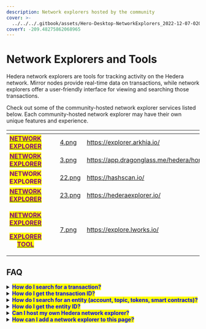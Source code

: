 ```yaml
---
description: Network explorers hosted by the community
cover: >-
  ../../../.gitbook/assets/Hero-Desktop-NetworkExplorers_2022-12-07-020704_ehza.webp
coverY: -209.48275862068965
---
```


# Network Explorers and Tools

Hedera network explorers are tools for tracking activity on the Hedera network. Mirror nodes provide real-time data on transactions, while network explorers offer a user-friendly interface for viewing and searching those transactions.&#x20;

Check out some of the community-hosted network explorer services listed below. Each community-hosted network explorer may have their own unique features and experience.

<table data-view="cards"><thead><tr><th align="center"></th><th data-hidden></th><th data-hidden></th><th data-hidden data-card-cover data-type="files"></th><th data-hidden data-card-target data-type="content-ref"></th><th data-hidden></th><th data-hidden></th></tr></thead><tbody><tr><td align="center"><mark style="color:purple;"><strong></strong></mark><a href="https://explorer.arkhia.io/#/mainnet/dashboard"><mark style="color:purple;"><strong>NETWORK EXPLORER</strong></mark></a><mark style="color:purple;"><strong></strong></mark></td><td></td><td></td><td><a href="../../../.gitbook/assets/4.png">4.png</a></td><td><a href="https://explorer.arkhia.io/">https://explorer.arkhia.io/</a></td><td></td><td></td></tr><tr><td align="center"><mark style="color:purple;"><strong></strong></mark><a href="https://app.dragonglass.me/hedera/home"><mark style="color:purple;"><strong>NETWORK EXPLORER</strong></mark></a><mark style="color:purple;"><strong></strong></mark></td><td></td><td></td><td><a href="../../../.gitbook/assets/3.png">3.png</a></td><td><a href="https://app.dragonglass.me/hedera/home">https://app.dragonglass.me/hedera/home</a></td><td></td><td></td></tr><tr><td align="center"><mark style="color:purple;"><strong>NETWORK EXPLORER</strong></mark></td><td></td><td></td><td><a href="../../../.gitbook/assets/22.png">22.png</a></td><td><a href="https://hashscan.io/">https://hashscan.io/</a></td><td></td><td></td></tr><tr><td align="center"><mark style="color:purple;"><strong></strong></mark><a href="https://hederaexplorer.io/"><mark style="color:purple;"><strong>NETWORK EXPLORER</strong></mark></a><mark style="color:purple;"><strong></strong></mark></td><td></td><td></td><td><a href="../../../.gitbook/assets/23.png">23.png</a></td><td><a href="https://hederaexplorer.io/">https://hederaexplorer.io/</a></td><td></td><td></td></tr><tr><td align="center"><p><mark style="color:purple;"><strong></strong></mark><a href="https://explore.lworks.io/"><mark style="color:purple;"><strong>NETWORK EXPLORER</strong></mark> </a><mark style="color:purple;"><strong></strong></mark></p><p><mark style="color:purple;"><strong></strong></mark><a href="https://www.lworks.io/"><mark style="color:purple;"><strong>EXPLORER TOOL</strong></mark></a><mark style="color:purple;"><strong></strong></mark></p></td><td></td><td></td><td><a href="../../../.gitbook/assets/7.png">7.png</a></td><td><a href="https://explore.lworks.io/">https://explore.lworks.io/</a></td><td></td><td></td></tr></tbody></table>

## FAQ

<details>

<summary><mark style="color:blue;"><strong>How do I search for a transaction?</strong></mark></summary>

To search for a specific transaction, you can use the unique transaction ID.

The transaction ID should look something like this: `0.0.48750443@1671560120.085845879`

</details>

<details>

<summary><mark style="color:blue;"><strong>How do I get the transaction ID?</strong></mark></summary>

The transaction ID can be automatically generated by the SDK, manually created and associated with a transaction, or obtained from the receipt or record after the transaction has been processed. It serves as a unique identifier for the transaction and can be used to search for and view its details.

</details>

<details>

<summary><mark style="color:blue;"><strong>How do I search for an entity (account, topic, tokens, smart contracts)?</strong></mark></summary>

You can search by the unique ID of the entity you are looking for. The entity ID format is `0.0.entityNumber`.

For example, `0.0.2` is an account ID and you search for that account using that ID.

</details>

<details>

<summary><mark style="color:blue;"><strong>How do I get the entity ID?</strong></mark></summary>

Entity IDs are returned in the receipt of the transaction that created them. Entities include accounts, topics, smart contracts, schedules, and tokens.\
\
For example, if you create a new account using the `AccountCreateTransaction` in the SDK, you can get the new account ID from the transaction receipt.

</details>

<details>

<summary><mark style="color:blue;"><strong>Can I host my own Hedera network explorer?</strong></mark></summary>

Yes, you can! You can create your own custom Hedera network explorer using the [Mirror Node REST APIs](../../../apis-and-sdks/mirror-node-api/rest-api.md) or take a look at the [Hedera Mirror Node Explorer](https://github.com/hashgraph/hedera-mirror-node-explorer) open-source project.

</details>

<details>

<summary><mark style="color:blue;"><strong>How can I add a network explorer to this page?</strong></mark></summary>

To add a network explorer to this page, refer to the [contributing guide](../../../support-and-community/contributing-guide.md) and open an issue in the `hedera-docs` [repository](https://github.com/hashgraph/hedera-docs). Please include the following information within the issue:&#x20;

* Network explorer name
* Link to network explorer&#x20;
* High-resolution logo

</details>

